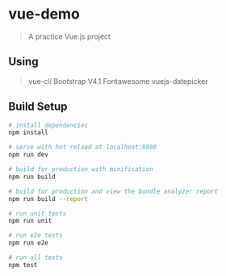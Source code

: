 # vue-demo

> A practice Vue.js project

## Using
>vue-cli
>Bootstrap V4.1
>Fontawesome
>vuejs-datepicker


## Build Setup

``` bash
# install dependencies
npm install

# serve with hot reload at localhost:8080
npm run dev

# build for production with minification
npm run build

# build for production and view the bundle analyzer report
npm run build --report

# run unit tests
npm run unit

# run e2e tests
npm run e2e

# run all tests
npm test
```


